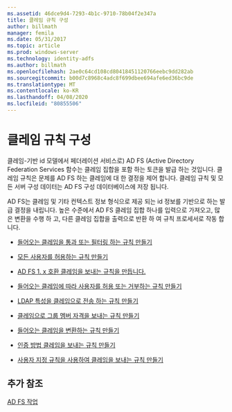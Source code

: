 ```yaml
---
ms.assetid: 46dce9d4-7293-4b1c-9710-78b04f2e347a
title: 클레임 규칙 구성
author: billmath
manager: femila
ms.date: 05/31/2017
ms.topic: article
ms.prod: windows-server
ms.technology: identity-adfs
ms.author: billmath
ms.openlocfilehash: 2ae0c64cd108cd80418451120766eebc9dd282ab
ms.sourcegitcommit: b00d7c8968c4adc8f699dbee694afe6ed36bc9de
ms.translationtype: MT
ms.contentlocale: ko-KR
ms.lasthandoff: 04/08/2020
ms.locfileid: "80855506"
---
```

# <a name="configuring-claim-rules"></a>클레임 규칙 구성

클레임\-기반 id 모델에서 페더레이션 서비스로\) AD FS \(Active Directory Federation Services 함수는 클레임 집합을 포함 하는 토큰을 발급 하는 것입니다. 클레임 규칙은 문제를 AD FS 하는 클레임에 대 한 결정을 제어 합니다. 클레임 규칙 및 모든 서버 구성 데이터는 AD FS 구성 데이터베이스에 저장 됩니다.  
  
AD FS는 클레임 및 기타 컨텍스트 정보 형식으로 제공 되는 id 정보를 기반으로 하는 발급 결정을 내립니다. 높은 수준에서 AD FS 클레임 집합 하나를 입력으로 가져오고, 많은 변환을 수행 하 고, 다른 클레임 집합을 출력으로 반환 하 여 규칙 프로세서로 작동 합니다.  
  
-   [들어오는 클레임을 통과 또는 필터링 하는 규칙 만들기](../../ad-fs/operations/Create-a-Rule-to-Pass-Through-or-Filter-an-Incoming-Claim.md)  
  
-   [모든 사용자를 허용하는 규칙 만들기](../../ad-fs/operations/Create-a-Rule-to-Permit-All-Users.md)  

-   [AD FS 1. x 호환 클레임을 보내는 규칙을 만듭니다.](../../ad-fs/operations/Create-a-Rule-to-Send-an-AD-FS-1x-Compatible-Claim.md)
  
-   [들어오는 클레임에 따라 사용자를 허용 또는 거부하는 규칙 만들기](../../ad-fs/operations/Create-a-Rule-to-Permit-or-Deny-Users-Based-on-an-Incoming-Claim.md)  
  
-   [LDAP 특성을 클레임으로 전송 하는 규칙 만들기](../../ad-fs/operations/Create-a-Rule-to-Send-LDAP-Attributes-as-Claims.md)  
  
-   [클레임으로 그룹 멤버 자격을 보내는 규칙 만들기](../../ad-fs/operations/Create-a-Rule-to-Send-Group-Membership-as-a-Claim.md)  
  
-   [들어오는 클레임을 변환하는 규칙 만들기](../../ad-fs/operations/Create-a-Rule-to-Transform-an-Incoming-Claim.md)  
  
-   [인증 방법 클레임을 보내는 규칙 만들기](../../ad-fs/operations/Create-a-Rule-to-Send-an-Authentication-Method-Claim.md)  
  
-   [사용자 지정 규칙을 사용하여 클레임을 보내는 규칙 만들기](../../ad-fs/operations/Create-a-Rule-to-Send-Claims-Using-a-Custom-Rule.md)  

## <a name="additional-references"></a>추가 참조  

[AD FS 작업](../../ad-fs/AD-FS-2016-Operations.md)
